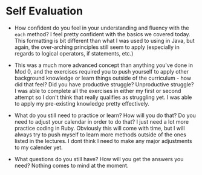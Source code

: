 # Self Evaluation

- How confident do you feel in your understanding and fluency with the `each` method?
I feel pretty confident with the basics we covered today. This formatting is bit different than what I was used to using in Java, but again, the over-arching principles still seem to apply (especially in regards to logical operators, if statements, etc.)

- This was a much more advanced concept than anything you've done in Mod 0, and the exercises required you to push yourself to apply other background knowledge or learn things outside of the curriculum - how did that feel? Did you have productive struggle? Unproductive struggle?
I was able to complete all the exercises in either my first or second attempt so I don't think that really qualifies as struggling yet. I was able to apply my pre-existing knowledge pretty effectively.

- What do you still need to practice or learn? How will you do that? Do you need to adjust your calendar in order to do that?
I just need a lot more practice coding in Ruby. Obviously this will come with time, but I will always try to push myself to learn more methods outside of the ones listed in the lectures. I dont think I need to make any major adjustments to my calender yet. 

- What questions do you still have? How will you get the answers you need?
Nothing comes to mind at the moment.